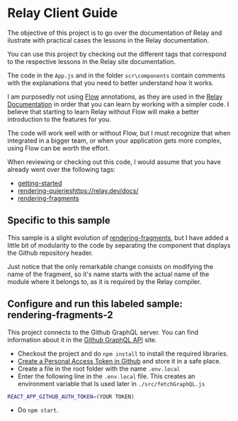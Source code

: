 # Relay Client Guide

The objective of this project is to go over the documentation of Relay and ilustrate with practical cases the lessons in the Relay documentation.

You can use this project by checking out the different tags that correspond to the respective lessons in the Relay site documentation.

The code in the `App.js` and in the folder `scr\components` contain comments with the explanations that you need to better understand how it works.

I am purposedly not using [Flow](https://flow.org/) annotations, as they are used in the [Relay Documentation](https://relay.dev/docs/) in order that you can learn by working with a simpler code. I believe that starting to learn Relay without Flow will make a better introduction to the features for you.

The code will work well with or without Flow, but I must recognize that when integrated in a bigger team, or when your application gets more complex, using Flow can be worth the effort.

When reviewing or checking out this code, I would assume that you have already went over the following tags:

- [getting-started](https://github.com/rafasanmartinez/relay-client-guide/tree/getting-started)
- [rendering-quieries](https://github.com/rafasanmartinez/relay-client-guide/tree/rendering-quieries)https://relay.dev/docs/
- [rendering-fragments](https://github.com/rafasanmartinez/relay-client-guide/tree/rendering-fragments)

## Specific to this sample

This sample is a slight evolution of [rendering-fragments](https://github.com/rafasanmartinez/relay-client-guide/tree/rendering-fragments), but I have added a little bit of modularity to the code by separating the component that displays the Github repository header.

Just notice that the only remarkable change consists on modifying the name of the fragment, so it's name starts with the actual name of the module where it belongs to, as it is required by the Relay compiler.

## Configure and run this labeled sample: rendering-fragments-2

This project connects to the Github GraphQL server. You can find information about it in the [Github GraphQL API](https://docs.github.com/es/graphql) site.

- Checkout the project and do `npm install` to install the required libraries.
- [Create a Personal Access Token in Github](https://docs.github.com/es/authentication/keeping-your-account-and-data-secure/creating-a-personal-access-token) and store it in a safe place.
- Create a file in the root folder with the name `.env.local`
- Enter the following line in the `.env.local` file. This creates an environment variable that ls used later in `./src/fetchGraphQL.js`

```sh
REACT_APP_GITHUB_AUTH_TOKEN=(YOUR TOKEN)
```

- Do `npm start`.
